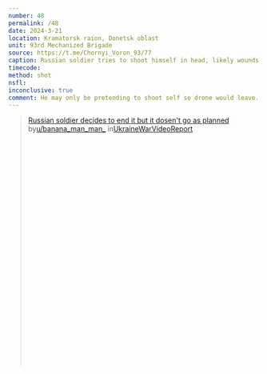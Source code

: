 ```yaml
---
number: 48
permalink: /48
date: 2024-3-21
location: Kramatorsk raion, Donetsk oblast
unit: 93rd Mechanized Brigade
source: https://t.me/Chornyi_Voron_93/77
caption: Russian soldier tries to shoot himself in head, likely wounds himself
timecode:
method: shot
nsfl:
inconclusive: true
comment: He may only be pretending to shoot self so drone would leave.
---
```

<blockquote class="reddit-embed-bq" style="height:500px" data-embed-height="546"><a href="https://www.reddit.com/r/UkraineWarVideoReport/comments/1bkcrrc/russian_soldier_decides_to_end_it_but_it_dosent/">Russian soldier decides to end it but it dosen't go as planned</a><br> by<a href="https://www.reddit.com/user/banana_man_man_/">u/banana_man_man_</a> in<a href="https://www.reddit.com/r/UkraineWarVideoReport/">UkraineWarVideoReport</a></blockquote><script async="" src="https://embed.reddit.com/widgets.js" charset="UTF-8"></script>